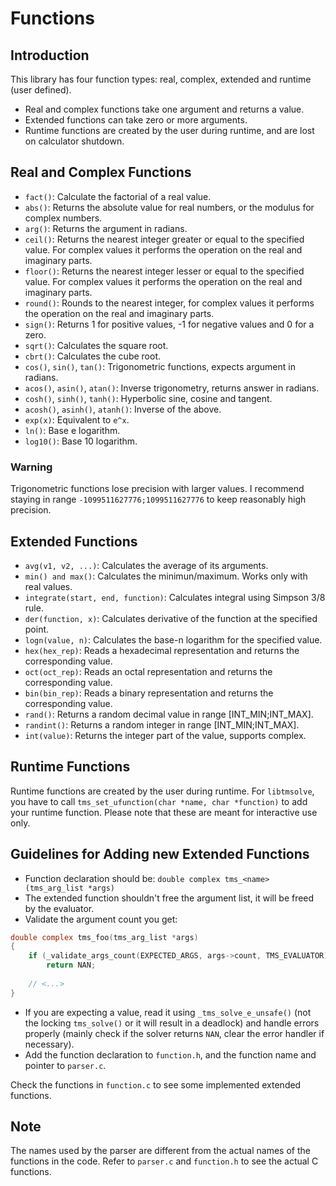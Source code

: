 # Functions

## Introduction

This library has four function types: real, complex, extended and runtime (user defined).

- Real and complex functions take one argument and returns a value.
- Extended functions can take zero or more arguments.
- Runtime functions are created by the user during runtime, and are lost on calculator shutdown.

## Real and Complex Functions

- `fact()`: Calculate the factorial of a real value.
- `abs()`: Returns the absolute value for real numbers, or the modulus for complex numbers.
- `arg()`: Returns the argument in radians.
- `ceil()`: Returns the nearest integer greater or equal to the specified value. For complex values it performs the operation on the real and imaginary parts.
- `floor()`: Returns the nearest integer lesser or equal to the specified value. For complex values it performs the operation on the real and imaginary parts.
- `round()`: Rounds to the nearest integer, for complex values it performs the operation on the real and imaginary parts.
- `sign()`: Returns 1 for positive values, -1 for negative values and 0 for a zero.
- `sqrt()`: Calculates the square root.
- `cbrt()`: Calculates the cube root.
- `cos()`, `sin()`, `tan()`: Trigonometric functions, expects argument in radians.
- `acos()`, `asin()`, `atan()`: Inverse trigonometry, returns answer in radians.
- `cosh()`, `sinh()`, `tanh()`: Hyperbolic sine, cosine and tangent.
- `acosh()`, `asinh()`, `atanh()`: Inverse of the above.
- `exp(x)`: Equivalent to `e^x`.
- `ln()`: Base e logarithm.
- `log10()`: Base 10 logarithm.

### Warning

Trigonometric functions lose precision with larger values. I recommend staying in range `-1099511627776;1099511627776` to keep reasonably high precision.

## Extended Functions

- `avg(v1, v2, ...)`: Calculates the average of its arguments.
- `min() and max()`: Calculates the minimun/maximum. Works only with real values.
- `integrate(start, end, function)`: Calculates integral using Simpson 3/8 rule.
- `der(function, x)`: Calculates derivative of the function at the specified point.
- `logn(value, n)`: Calculates the base-n logarithm for the specified value.
- `hex(hex_rep)`: Reads a hexadecimal representation and returns the corresponding value.
- `oct(oct_rep)`: Reads an octal representation and returns the corresponding value.
- `bin(bin_rep)`: Reads a binary representation and returns the corresponding value.
- `rand()`: Returns a random decimal value in range [INT_MIN;INT_MAX].
- `randint()`: Returns a random integer in range [INT_MIN;INT_MAX].
- `int(value)`: Returns the integer part of the value, supports complex.

## Runtime Functions

Runtime functions are created by the user during runtime. For `libtmsolve`, you have to call `tms_set_ufunction(char *name, char *function)` to add your runtime function. Please note that these are meant for interactive use only.

## Guidelines for Adding new Extended Functions

- Function declaration should be: `double complex tms_<name>(tms_arg_list *args)`
- The extended function shouldn't free the argument list, it will be freed by the evaluator.
- Validate the argument count you get:

```C
double complex tms_foo(tms_arg_list *args)
{
    if (_validate_args_count(EXPECTED_ARGS, args->count, TMS_EVALUATOR) == false)
        return NAN;
    
    // <...>
}
```

- If you are expecting a value, read it using `_tms_solve_e_unsafe()` (not the locking `tms_solve()` or it will result in a deadlock) and handle errors properly (mainly check if the solver returns `NAN`, clear the error handler if necessary).
- Add the function declaration to `function.h`, and the function name and pointer to `parser.c`.

Check the functions in `function.c` to see some implemented extended functions.

## Note

The names used by the parser are different from the actual names of the functions in the code. Refer to `parser.c` and `function.h` to see the actual C functions.
